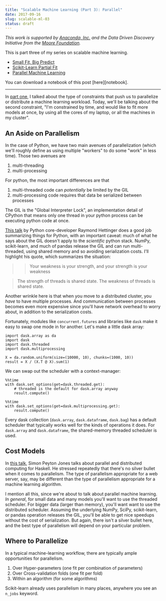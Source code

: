 ```yaml
---
title: "Scalable Machine Learning (Part 3): Parallel"
date: 2017-09-16
slug: scalable-ml-03
status: draft
---
```


*This work is supported by [Anaconda, Inc.](https://www.anaconda.com/) and the
Data Driven Discovery Initiative from the [Moore Foundation](https://www.moore.org/).*

This is part three of my series on scalable machine learning.

- [Small Fit, Big Predict](scalable-ml-01)
- [Scikit-Learn Partial Fit](scalable-ml-02)
- [Parallel Machine Learning](scalable-ml-03)

You can download a notebook of this post [here][notebook].

---

In [part one](scalable-ml-01), I talked about the type of constraints that push
us to parallelize or distribute a machine learning workload. Today, we'll be
talking about the second constraint, "I'm constrained by time, and would like to
fit more models at once, by using all the cores of my laptop, or all the
machines in my cluster".

## An Aside on Parallelism

In the case of Python, we have two main avenues of parallelization (which we'll
roughly define as using multiple "workers" to do some "work" in less time).
Those two avenues are

1. multi-threading
2. multi-processing

For python, the most important differences are that

1. multi-threaded code can *potentially* be limited by the GIL
2. multi-processing code requires that data be serialized between processes

The GIL is the "Global Interpreter Lock", an implementation detail of CPython
that means only one thread in your python process can be executing python code
at once.

[This talk](https://www.youtube.com/watch?v=9zinZmE3Ogk) by Python
core-developer Raymond Hettinger does a good job summarizing things for Python,
with an important caveat: much of what he says about the GIL doesn't apply to
the *scientific* python stack. NumPy, scikit-learn, and much of pandas release
the GIL and can run multi-threaded, using shared memory and so avoiding
serialization costs. I'll highlight his quote, which summarizes the
situation:

>> Your weakness is your strength, and your strength is your weakness

> The strength of threads is shared state. The weakness of threads is shared
> state.

Another wrinkle here is that when you move to a distributed cluster, you *have*
to have multiple processes. And communication between processes becomes even
more expensive since you'll have network overhead to worry about, in addition to
the serialization costs.

Fortunately, modules like `concurrent.futures` and libraries like `dask` make it
easy to swap one mode in for another. Let's make a little dask array:

```{python}
import dask.array as da
import dask
import dask.threaded
import dask.multiprocessing

X = da.random.uniform(size=(10000, 10), chunks=(1000, 10))
result = X / (X.T @ X).sum(1)
```

We can swap out the scheduler with a context-manager:

```{python}
%%time
with dask.set_options(get=dask.threaded.get):
    # threaded is the default for dask.array anyway
    result.compute()
```

```{python}
%%time
with dask.set_options(get=dask.multiprocessing.get):
    result.compute()
```

Every dask collection (`dask.array`, `dask.dataframe`, `dask.bag`) has a default
scheduler that typically works well for the kinds of operations it does. For
`dask.array` and `dask.dataframe`, the shared-memory threaded scheduler is used.

## Cost Models

In [this talk](https://www.youtube.com/watch?v=tC94Mkg-oJU), Simon Peyton Jones
talks about parallel and distributed computing for Haskell. He stressed
repeatedly that there's no silver bullet when it comes to parallelism. The type
of parallelism appropriate for a web server, say, may be different than the type
of parallelism appropriate for a machine learning algorithm.

I mention all this, since we're about to talk about parallel machine learning.
*In general*, for small data and many models you'll want to use the threaded
scheduler. For bigger data (larger than memory), you'll want want to use the
distributed scheduler. Assuming the underlying NumPy, SciPy, scikit-learn, or
pandas operation releases the GIL, you'll be able to get nice speedups without
the cost of serialization. But again, there isn't a silver bullet here, and the
best type of parallelism will depend on your particular problem.

## Where to Parallelize

In a typical machine-learning workflow, there are typically ample opportunities for
parallelism.

1. Over Hyper-parameters (one fit per combination of parameters)
2. Over Cross-validation folds (one fit per fold)
3. Within an algorithm (for some algorithms)

Scikit-learn already uses parallelism in many places, anywhere you see an
`n_jobs` keyword.
